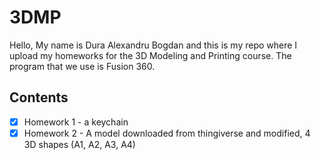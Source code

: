 # 3DMP

Hello,
My name is Dura Alexandru Bogdan and this is my repo where I upload my homeworks for the 3D Modeling and Printing course.
The program that we use is Fusion 360.

## Contents

- [x] Homework 1 - a keychain
- [x] Homework 2 - A model downloaded from thingiverse and modified, 4 3D shapes (A1, A2, A3, A4) 
